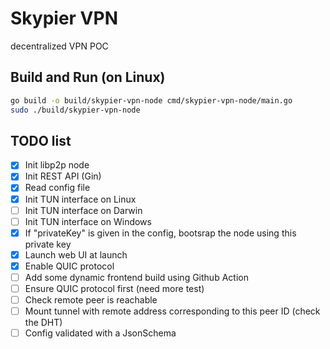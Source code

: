 # Skypier VPN

decentralized VPN POC

## Build and Run (on Linux)

```bash
go build -o build/skypier-vpn-node cmd/skypier-vpn-node/main.go
sudo ./build/skypier-vpn-node
```

## TODO list

- [x] Init libp2p node
- [x] Init REST API (Gin)
- [x] Read config file
- [x] Init TUN interface on Linux
- [ ] Init TUN interface on Darwin
- [ ] Init TUN interface on Windows
- [x] If "privateKey" is given in the config, bootsrap the node using this private key
- [x] Launch web UI at launch
- [x] Enable QUIC protocol 
- [ ] Add some dynamic frontend build using Github Action
- [ ] Ensure QUIC protocol first (need more test)
- [ ] Check remote peer is reachable
- [ ] Mount tunnel with remote address corresponding to this peer ID (check the DHT)
- [ ] Config validated with a JsonSchema 
